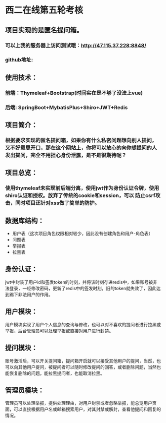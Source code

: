 # 西二在线第五轮考核
## 项目实现的是匿名提问箱。
### 可以上我的服务器上访问测试哦：http://47.115.37.228:8848/
### github地址:

## 使用技术：
### 前端：Thymeleaf+Bootstrap(时间实在是不够了没法上vue)

### 后端:  SpringBoot+MybatisPlus+Shiro+JWT+Redis

## 项目简介：
### 根据要求实现的匿名提问箱，如果你有什么私密问题想向别人提问，又不好意思开口，那在这个网站上，你将可以放心的向你想提问的人发出提问，完全不用担心身份泄露，是不是很期待呢？

## 项目总览：
### 使用thymeleaf未实现前后端分离，使用jwt作为身份认证令牌，使用shiro认证和授权。放弃了传统的cookie和session，可以 防止csrf攻击，同时项目还针对xss做了简单的防护。

## 数据库结构：
- 用户表（这次项目角色权限相对较少，因此没有创建角色和用户-角色表）
- 问题表
- 举报表
- 拉黑表

## 身份认证：
jwt中封装了用户id和签发token的时刻，并将该时刻存进redis中，如果账号被非法登录，一经修改密码，更新了redis中的签发时刻，旧的token就失效了，因此达到踢下非法用户的作用。

## 用户模块：
用户模块实现了用户个人信息的查询与修改，也可以对不喜欢的提问者进行拉黑或举报，后台管理员可以处理举报或直接对用户进行封禁。

## 提问模块：
账号激活后，可以开关提问箱，提问箱开启就可以接受其他用户的提问，当然，也可以向其他用户提问，被提问者可以随时修改提问的回答，或者删除问题，当然也能恢复删除的问题。能拉黑提问者，也能取消拉黑。

## 管理员模块：
管理员可以处理举报，提供处理理由，对用户封禁或者忽略举报，能总览用户页面，可以直接根据用户名或邮箱搜索用户，对其封禁或解封，查看他提问和回复的情况。

